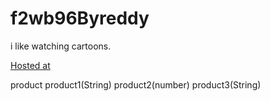 # f2wb96Byreddy

i like watching cartoons.

[Hosted at](https://f2wb96byreddy.onrender.com)

product
product1(String) product2(number) product3(String)